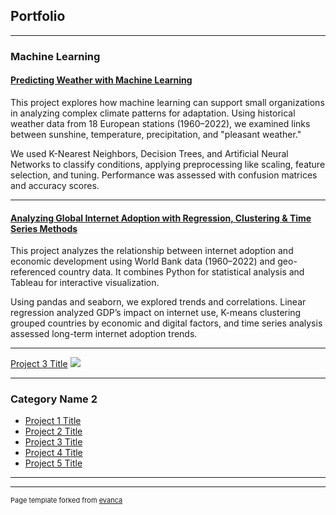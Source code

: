 ## Portfolio

---

### Machine Learning

#### [Predicting Weather with Machine Learning](https://github.com/anjaalsen/ClimateWins-insights-python)

This project explores how machine learning can support small organizations in analyzing complex climate patterns for adaptation.
Using historical weather data from 18 European stations (1960–2022), we examined links between sunshine, temperature, precipitation, and "pleasant weather."

We used K-Nearest Neighbors, Decision Trees, and Artificial Neural Networks to classify conditions, applying preprocessing like scaling, feature selection, and tuning. Performance was assessed with confusion matrices and accuracy scores.

---

#### [Analyzing Global Internet Adoption with Regression, Clustering & Time Series Methods](https://github.com/anjaalsen/Digital-Divide-insights-python)

This project analyzes the relationship between internet adoption and economic development using World Bank data (1960–2022) and geo-referenced country data. It combines Python for statistical analysis and Tableau for interactive visualization.

Using pandas and seaborn, we explored trends and correlations. Linear regression analyzed GDP’s impact on internet use, K-means clustering grouped countries by economic and digital factors, and time series analysis assessed long-term internet adoption trends.


---
[Project 3 Title](http://example.com/)
<img src="images/dummy_thumbnail.jpg?raw=true"/>

---

### Category Name 2

- [Project 1 Title](http://example.com/)
- [Project 2 Title](http://example.com/)
- [Project 3 Title](http://example.com/)
- [Project 4 Title](http://example.com/)
- [Project 5 Title](http://example.com/)

---




---
<p style="font-size:11px">Page template forked from <a href="https://github.com/evanca/quick-portfolio">evanca</a></p>
<!-- Remove above link if you don't want to attibute -->

